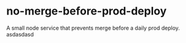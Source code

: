 # no-merge-before-prod-deploy
A small node service that prevents merge before a daily prod deploy.
asdasdasd
